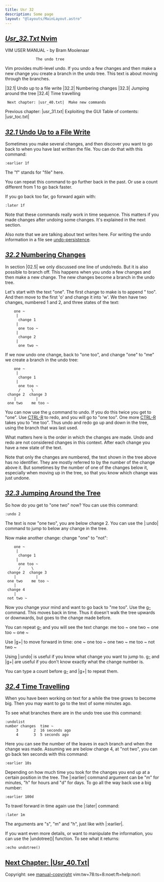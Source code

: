 ```yaml
---
title: Usr 32
description: Some page
layout: "@layouts/MainLayout.astro"
---
```



## <a id="" class="section-title" href="#">*Usr_32.Txt*	Nvim</a> 

VIM USER MANUAL - by Bram Moolenaar

			      The undo tree


Vim provides multi-level undo.  If you undo a few changes and then make a new
change you create a branch in the undo tree.  This text is about moving
through the branches.

|32.1|	Undo up to a file write
|32.2|	Numbering changes
|32.3|	Jumping around the tree
|32.4|	Time travelling

     Next chapter: |usr_40.txt|  Make new commands
 Previous chapter: |usr_31.txt|  Exploiting the GUI
Table of contents: |usr_toc.txt|


## <a id="" class="section-title" href="#">*32.1*	Undo Up to a File Write</a> 

Sometimes you make several changes, and then discover you want to go back to
when you have last written the file.  You can do that with this command:

	:earlier 1f

The "f" stands for "file" here.

You can repeat this command to go further back in the past.  Or use a count
different from 1 to go back faster.

If you go back too far, go forward again with:

	:later 1f

Note that these commands really work in time sequence.  This matters if you
made changes after undoing some changes.  It's explained in the next section.

Also note that we are talking about text writes here.  For writing the undo
information in a file see [undo-persistence](undefined#undo-persistence).


## <a id="" class="section-title" href="#">*32.2*	Numbering Changes</a> 

In section |02.5| we only discussed one line of undo/redo.  But it is also
possible to branch off.  This happens when you undo a few changes and then
make a new change.  The new changes become a branch in the undo tree.

Let's start with the text "one".  The first change to make is to append
" too".  And then move to the first 'o' and change it into 'w'.  We then have
two changes, numbered 1 and 2, and three states of the text:

		one ~
		 |
	      change 1
		 |
	      one too ~
		 |
	      change 2
		 |
	      one two ~

If we now undo one change, back to "one too", and change "one" to "me" we
create a branch in the undo tree:

		one ~
		 |
	      change 1
		 |
	      one too ~
	      /     \
	 change 2  change 3
	    |	      |
	 one two    me too ~

You can now use the [u](undefined#u) command to undo.  If you do this twice you get to
"one".  Use [CTRL-R](undefined#CTRL-R) to redo, and you will go to "one too".  One more [CTRL-R](undefined#CTRL-R)
takes you to "me too".  Thus undo and redo go up and down in the tree, using
the branch that was last used.

What matters here is the order in which the changes are made.  Undo and redo
are not considered changes in this context.  After each change you have a new
state of the text.

Note that only the changes are numbered, the text shown in the tree above has
no identifier.  They are mostly referred to by the number of the change above
it.  But sometimes by the number of one of the changes below it, especially
when moving up in the tree, so that you know which change was just undone.


## <a id="" class="section-title" href="#">*32.3*	Jumping Around the Tree</a> 

So how do you get to "one two" now?  You can use this command:

	:undo 2

The text is now "one two", you are below change 2.  You can use the |:undo|
command to jump to below any change in the tree.

Now make another change: change "one" to "not":

		one ~
		 |
	      change 1
		 |
	      one too ~
	      /     \
	 change 2  change 3
	    |	      |
	 one two    me too ~
	    |
	 change 4
	    |
	 not two ~

Now you change your mind and want to go back to "me too".  Use the [g-](undefined#g-)
command.  This moves back in time.  Thus it doesn't walk the tree upwards or
downwards, but goes to the change made before.

You can repeat [g-](undefined#g-) and you will see the text change:
	me too ~
	one two ~
	one too ~
	one ~

Use |g+| to move forward in time:
	one ~
	one too ~
	one two ~
	me too ~
	not two ~

Using |:undo| is useful if you know what change you want to jump to.  [g-](undefined#g-) and
|g+| are useful if you don't know exactly what the change number is.

You can type a count before [g-](undefined#g-) and |g+| to repeat them.


## <a id="" class="section-title" href="#">*32.4*	Time Travelling</a> 

When you have been working on text for a while the tree grows to become big.
Then you may want to go to the text of some minutes ago.

To see what branches there are in the undo tree use this command:

	:undolist
	number changes  time ~
	     3       2  16 seconds ago
	     4       3  5 seconds ago

Here you can see the number of the leaves in each branch and when the change
was made.  Assuming we are below change 4, at "not two", you can go back ten
seconds with this command:

	:earlier 10s

Depending on how much time you took for the changes you end up at a certain
position in the tree.  The |:earlier| command argument can be "m" for minutes,
"h" for hours and "d" for days.  To go all the way back use a big number:

	:earlier 100d

To travel forward in time again use the |:later| command:

	:later 1m

The arguments are "s", "m" and "h", just like with |:earlier|.

If you want even more details, or want to manipulate the information, you can
use the |undotree()| function.  To see what it returns:

	:echo undotree()


## <a id="Make new commands" class="section-title" href="#Make new commands">Next Chapter: |Usr_40.Txt|</a> 

Copyright: see [manual-copyright](/neovim-docs-web/en/usr/usr_01#manual-copyright)  vim:tw=78:ts=8:noet:ft=help:norl:

